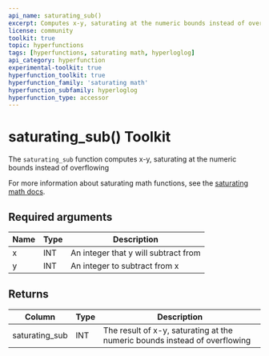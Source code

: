 ```yaml
---
api_name: saturating_sub()
excerpt: Computes x-y, saturating at the numeric bounds instead of overflowing
license: community
toolkit: true
topic: hyperfunctions
tags: [hyperfunctions, saturating math, hyperloglog]
api_category: hyperfunction
experimental-toolkit: true
hyperfunction_toolkit: true
hyperfunction_family: 'saturating math'
hyperfunction_subfamily: hyperloglog
hyperfunction_type: accessor
---
```


# saturating_sub()  <tag type="toolkit">Toolkit</tag>
The `saturating_sub` function computes x-y, saturating at the numeric bounds instead of overflowing

For more information about saturating math functions, see the
[saturating math docs][saturating-math-docs].

## Required arguments

|Name|Type|Description|
|-|-|-|
|x|INT| An integer that y will subtract from |
|y|INT| An integer to subtract from x |

## Returns

|Column|Type|Description|
|-|-|-|
|saturating_sub |INT| The result of x-y, saturating at the numeric bounds instead of overflowing |


[saturating-math-docs]: /api/:currentVersion:/hyperfunctions/saturating_math/
